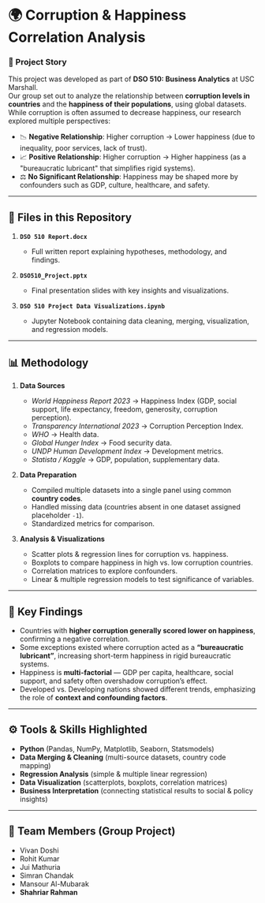 # 🌍 Corruption & Happiness Correlation Analysis  

### 📖 Project Story  
This project was developed as part of **DSO 510: Business Analytics** at USC Marshall.  
Our group set out to analyze the relationship between **corruption levels in countries** and the **happiness of their populations**, using global datasets. While corruption is often assumed to decrease happiness, our research explored multiple perspectives:  
- 📉 **Negative Relationship**: Higher corruption → Lower happiness (due to inequality, poor services, lack of trust).  
- 📈 **Positive Relationship**: Higher corruption → Higher happiness (as a "bureaucratic lubricant" that simplifies rigid systems).  
- ⚖️ **No Significant Relationship**: Happiness may be shaped more by confounders such as GDP, culture, healthcare, and safety.  

---

## 📂 Files in this Repository  

1. **`DSO 510 Report.docx`**  
   - Full written report explaining hypotheses, methodology, and findings.  

2. **`DSO510_Project.pptx`**  
   - Final presentation slides with key insights and visualizations.  

3. **`DSO 510 Project Data Visualizations.ipynb`**  
   - Jupyter Notebook containing data cleaning, merging, visualization, and regression models.  

---

## 📊 Methodology  

1. **Data Sources**  
   - *World Happiness Report 2023* → Happiness Index (GDP, social support, life expectancy, freedom, generosity, corruption perception).  
   - *Transparency International 2023* → Corruption Perception Index.  
   - *WHO* → Health data.  
   - *Global Hunger Index* → Food security data.  
   - *UNDP Human Development Index* → Development metrics.  
   - *Statista / Kaggle* → GDP, population, supplementary data.  

2. **Data Preparation**  
   - Compiled multiple datasets into a single panel using common **country codes**.  
   - Handled missing data (countries absent in one dataset assigned placeholder `-1`).  
   - Standardized metrics for comparison.  

3. **Analysis & Visualizations**  
   - Scatter plots & regression lines for corruption vs. happiness.  
   - Boxplots to compare happiness in high vs. low corruption countries.  
   - Correlation matrices to explore confounders.  
   - Linear & multiple regression models to test significance of variables.  

---

## 🔑 Key Findings  

- Countries with **higher corruption generally scored lower on happiness**, confirming a negative correlation.  
- Some exceptions existed where corruption acted as a **“bureaucratic lubricant”**, increasing short-term happiness in rigid bureaucratic systems.  
- Happiness is **multi-factorial** — GDP per capita, healthcare, social support, and safety often overshadow corruption’s effect.  
- Developed vs. Developing nations showed different trends, emphasizing the role of **context and confounding factors**.  

---

## ⚙️ Tools & Skills Highlighted  
- **Python** (Pandas, NumPy, Matplotlib, Seaborn, Statsmodels)  
- **Data Merging & Cleaning** (multi-source datasets, country code mapping)  
- **Regression Analysis** (simple & multiple linear regression)  
- **Data Visualization** (scatterplots, boxplots, correlation matrices)  
- **Business Interpretation** (connecting statistical results to social & policy insights)  

---

## 👥 Team Members (Group Project)  
- Vivan Doshi  
- Rohit Kumar  
- Jui Mathuria  
- Simran Chandak  
- Mansour Al-Mubarak  
- **Shahriar Rahman**
